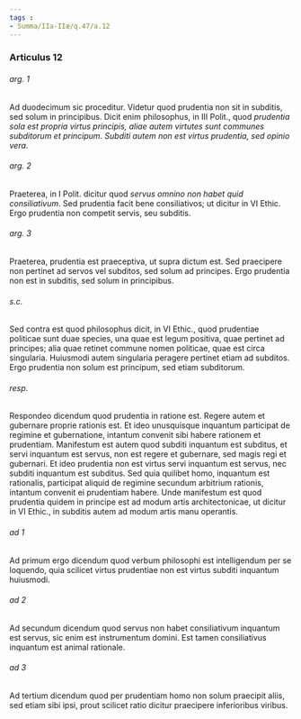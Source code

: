 ```yaml
---
tags : 
- Summa/IIa-IIæ/q.47/a.12
---
```


### Articulus 12

###### arg. 1
Ad duodecimum sic proceditur. Videtur quod prudentia non sit in subditis, sed solum in principibus. Dicit enim philosophus, in III Polit., quod *prudentia sola est propria virtus principis, aliae autem virtutes sunt communes subditorum et principum. Subditi autem non est virtus prudentia, sed opinio vera*.

###### arg. 2
Praeterea, in I Polit. dicitur quod *servus omnino non habet quid consiliativum*. Sed prudentia facit bene consiliativos; ut dicitur in VI Ethic. Ergo prudentia non competit servis, seu subditis.

###### arg. 3
Praeterea, prudentia est praeceptiva, ut supra dictum est. Sed praecipere non pertinet ad servos vel subditos, sed solum ad principes. Ergo prudentia non est in subditis, sed solum in principibus.

###### s.c.
Sed contra est quod philosophus dicit, in VI Ethic., quod prudentiae politicae sunt duae species, una quae est legum positiva, quae pertinet ad principes; alia quae retinet commune nomen politicae, quae est circa singularia. Huiusmodi autem singularia peragere pertinet etiam ad subditos. Ergo prudentia non solum est principum, sed etiam subditorum.

###### resp.
Respondeo dicendum quod prudentia in ratione est. Regere autem et gubernare proprie rationis est. Et ideo unusquisque inquantum participat de regimine et gubernatione, intantum convenit sibi habere rationem et prudentiam. Manifestum est autem quod subditi inquantum est subditus, et servi inquantum est servus, non est regere et gubernare, sed magis regi et gubernari. Et ideo prudentia non est virtus servi inquantum est servus, nec subditi inquantum est subditus. Sed quia quilibet homo, inquantum est rationalis, participat aliquid de regimine secundum arbitrium rationis, intantum convenit ei prudentiam habere. Unde manifestum est quod prudentia quidem in principe est ad modum artis architectonicae, ut dicitur in VI Ethic., in subditis autem ad modum artis manu operantis.

###### ad 1
Ad primum ergo dicendum quod verbum philosophi est intelligendum per se loquendo, quia scilicet virtus prudentiae non est virtus subditi inquantum huiusmodi.

###### ad 2
Ad secundum dicendum quod servus non habet consiliativum inquantum est servus, sic enim est instrumentum domini. Est tamen consiliativus inquantum est animal rationale.

###### ad 3
Ad tertium dicendum quod per prudentiam homo non solum praecipit aliis, sed etiam sibi ipsi, prout scilicet ratio dicitur praecipere inferioribus viribus.

